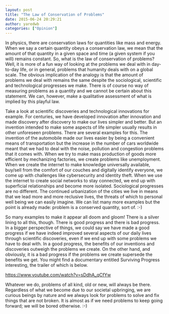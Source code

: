 ```yaml
---
layout: post
title: "The Law of Conservation of Problems"
date: 2015-06-24 20:29:21
author: yaredwb
categories: ["Opinion"]
---
```


In physics, there are conservation laws for quantities like mass and energy. When we say a certain quantity obeys a conservation law, we mean that the amount of that quantity in a given space and time (a given system if you will) remains constant. So, what is the law of conservation of problems? Well, it is more of a fun way of looking at the problems we deal with in day-to-day life, or in general, problems that humanity deals with on a global scale. The obvious implication of the analogy is that the amount of problems we deal with remains the same despite the sociological, scientific and technological progresses we make. There is of course no way of measuring problems as a quantity and we cannot be certain about this statement. We can, however, make a qualitative assessment of what is implied by this playful law.

Take a look at scientific discoveries and technological innovations for example. For centuries, we have developed innovation after innovation and made discovery after discovery to make our lives simpler and better. But an invention intended to make some aspects of life simpler usually results in other unforeseen problems. There are several examples for this. The invention of the automobile made our lives easier by being a convenient means of transportation but the increase in the number of cars worldwide meant that we had to deal with the noise, pollution and congestion problems that it comes with. When we try to make mass production of goods more efficient by mechanizing factories, we create problems like unemployment. When we create the internet to make knowledge universally available, buy/sell from the comfort of our couches and digitally identify everyone, we come up with challenges like cybersecurity and identity theft. When we use the internet to create social networks to stay connected, we end up with superficial relationships and become more isolated. Sociological progresses are no different. The continued urbanization of the cities we live in means that we lead more and more reclusive lives, the threats of which to personal well being we can easily imagine. We can list many more examples but the point is already made: problem is a conserved quantity, sort of. :-)

So many examples to make it appear all doom and gloom! There is a silver lining to all this, though. There is good progress and there is bad progress. In a bigger perspective of things, we could say we have made a good progress if we have indeed improved several aspects of our daily lives through scientific discoveries, even if we end up with some problems we have to deal with. In a good progress, the benefits of our inventions and discoveries outweigh the problems we create. On the other hand, and obviously, it is a bad progress if the problems we create supersede the benefits we get. You might find a documentary entitled Surviving Progress interesting, the trailer of which is below.

https://www.youtube.com/watch?v=sDdhA_qCfYw

Whatever we do, problems of all kind, old or new, will always be there. Regardless of what we become due to our societal upbringing, we are curious beings by nature and we always look for problems to solve and fix things that are not broken. It is almost as if we need problems to keep going forward; we will be bored otherwise. :-)
